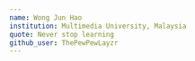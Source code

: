 ```yaml
---
name: Wong Jun Hao
institution: Multimedia University, Malaysia
quote: Never stop learning
github_user: ThePewPewLayzr
---
```

